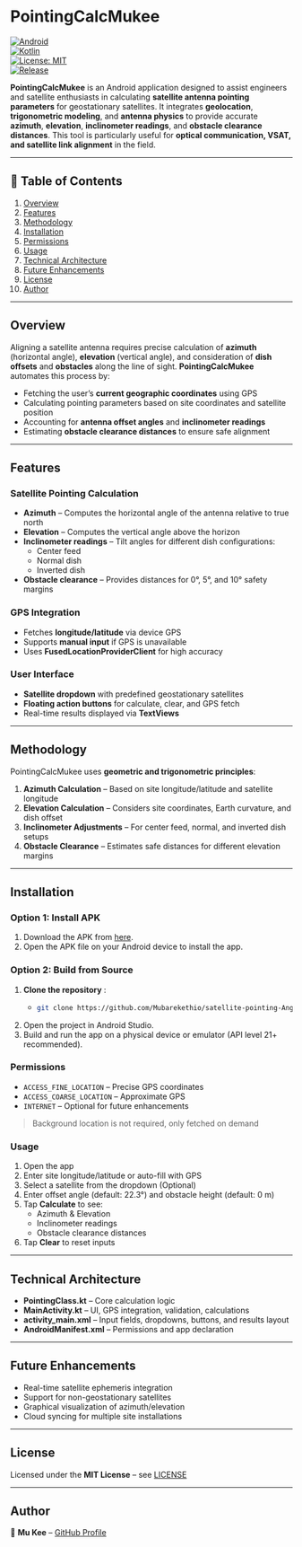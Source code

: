 # PointingCalcMukee 

[![Android](https://img.shields.io/badge/Platform-Android-green?logo=android)](https://developer.android.com/)  
[![Kotlin](https://img.shields.io/badge/Language-Kotlin-blue?logo=kotlin)](https://kotlinlang.org/)  
[![License: MIT](https://img.shields.io/badge/License-MIT-yellow.svg)](LICENSE)  
[![Release](https://img.shields.io/github/v/release/Mubarekethio/satellite-pointing-Angle-Calculator)](https://github.com/Mubarekethio/satellite-pointing-Angle-Calculator/releases)  

**PointingCalcMukee** is an Android application designed to assist engineers and satellite enthusiasts in calculating **satellite antenna pointing parameters** for geostationary satellites. It integrates **geolocation**, **trigonometric modeling**, and **antenna physics** to provide accurate **azimuth**, **elevation**, **inclinometer readings**, and **obstacle clearance distances**. This tool is particularly useful for **optical communication, VSAT, and satellite link alignment** in the field.  

---

## 📑 Table of Contents
1. [Overview](#overview)  
2. [Features](#features)  
3. [Methodology](#methodology)  
4. [Installation](#installation)  
5. [Permissions](#permissions)  
6. [Usage](#usage)  
7. [Technical Architecture](#technical-architecture)  
8. [Future Enhancements](#future-enhancements)  
9. [License](#license)  
10. [Author](#author)  

---

## Overview
Aligning a satellite antenna requires precise calculation of **azimuth** (horizontal angle), **elevation** (vertical angle), and consideration of **dish offsets** and **obstacles** along the line of sight. **PointingCalcMukee** automates this process by:  

- Fetching the user’s **current geographic coordinates** using GPS  
- Calculating pointing parameters based on site coordinates and satellite position  
- Accounting for **antenna offset angles** and **inclinometer readings**  
- Estimating **obstacle clearance distances** to ensure safe alignment  

---

## Features

### Satellite Pointing Calculation
- **Azimuth** – Computes the horizontal angle of the antenna relative to true north  
- **Elevation** – Computes the vertical angle above the horizon  
- **Inclinometer readings** – Tilt angles for different dish configurations:  
  - Center feed  
  - Normal dish  
  - Inverted dish  
- **Obstacle clearance** – Provides distances for 0°, 5°, and 10° safety margins  

### GPS Integration
- Fetches **longitude/latitude** via device GPS  
- Supports **manual input** if GPS is unavailable  
- Uses **FusedLocationProviderClient** for high accuracy  

### User Interface
- **Satellite dropdown** with predefined geostationary satellites  
- **Floating action buttons** for calculate, clear, and GPS fetch  
- Real-time results displayed via **TextViews**  

---

## Methodology
PointingCalcMukee uses **geometric and trigonometric principles**:  

1. **Azimuth Calculation** – Based on site longitude/latitude and satellite longitude  
2. **Elevation Calculation** – Considers site coordinates, Earth curvature, and dish offset  
3. **Inclinometer Adjustments** – For center feed, normal, and inverted dish setups  
4. **Obstacle Clearance** – Estimates safe distances for different elevation margins  

---

## Installation

### Option 1: Install APK
1. Download the APK from [here](https://github.com/Mubarekethio/satellite-pointing-Angle-Calculator/releases/download/V1.12/sat-pointing-calculator.apk).  
2. Open the APK file on your Android device to install the app.

### Option 2: Build from Source
  1. **Clone the repository** :
       -    ```bash
            git clone https://github.com/Mubarekethio/satellite-pointing-Angle-Calculator.git
  2. Open the project in Android Studio.
  3. Build and run the app on a physical device or emulator (API level 21+ recommended).


### Permissions
- `ACCESS_FINE_LOCATION` – Precise GPS coordinates  
- `ACCESS_COARSE_LOCATION` – Approximate GPS  
- `INTERNET` – Optional for future enhancements  

> Background location is not required, only fetched on demand  

### Usage
1. Open the app  
2. Enter site longitude/latitude or auto-fill with GPS  
3. Select a satellite from the dropdown (Optional)  
4. Enter offset angle (default: 22.3°) and obstacle height (default: 0 m)  
5. Tap **Calculate** to see:  
   - Azimuth & Elevation  
   - Inclinometer readings  
   - Obstacle clearance distances  
6. Tap **Clear** to reset inputs  

---

## Technical Architecture
- **PointingClass.kt** – Core calculation logic  
- **MainActivity.kt** – UI, GPS integration, validation, calculations  
- **activity_main.xml** – Input fields, dropdowns, buttons, and results layout  
- **AndroidManifest.xml** – Permissions and app declaration  

---

## Future Enhancements
- Real-time satellite ephemeris integration  
- Support for non-geostationary satellites  
- Graphical visualization of azimuth/elevation  
- Cloud syncing for multiple site installations  

---


## License
Licensed under the **MIT License** – see [LICENSE](LICENSE)  

---

## Author
👤 **Mu Kee** – [GitHub Profile](https://github.com/Mubarekethio)  



